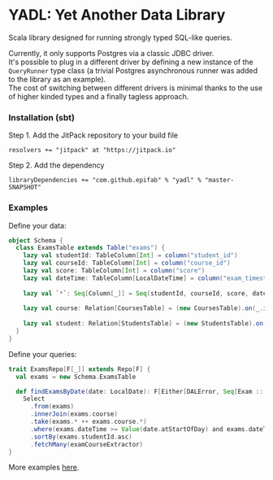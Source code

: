 # YADL: Yet Another Data Library

Scala library designed for running strongly typed SQL-like queries.

Currently, it only supports Postgres via a classic JDBC driver.  
It's possible to plug in a different driver by defining a new instance of the `QueryRunner` type class
(a trivial Postgres asynchronous runner was added to the library as an example).  
The cost of switching between different drivers is minimal 
thanks to the use of higher kinded types and a finally tagless approach.


### Installation (sbt)

Step 1. Add the JitPack repository to your build file

```
resolvers += "jitpack" at "https://jitpack.io"
```

Step 2. Add the dependency

```
libraryDependencies += "com.github.epifab" % "yadl" % "master-SNAPSHOT"	
```


### Examples

Define your data:

```scala
object Schema {
  class ExamsTable extends Table("exams") {
    lazy val studentId: TableColumn[Int] = column("student_id")
    lazy val courseId: TableColumn[Int] = column("course_id")
    lazy val score: TableColumn[Int] = column("score")
    lazy val dateTime: TableColumn[LocalDateTime] = column("exam_timestamp")
  
    lazy val `*`: Seq[Column[_]] = Seq(studentId, courseId, score, dateTime)
  
    lazy val course: Relation[CoursesTable] = (new CoursesTable).on(_.id === courseId)
  
    lazy val student: Relation[StudentsTable] = (new StudentsTable).on(_.id === studentId)
  }
}
```

Define your queries:

```scala
trait ExamsRepo[F[_]] extends Repo[F] {
  val exams = new Schema.ExamsTable

  def findExamsByDate(date: LocalDate): F[Either[DALError, Seq[Exam :: Course ::HNil]]] =
    Select
      .from(exams)
      .innerJoin(exams.course)
      .take(exams.* ++ exams.course.*)
      .where(exams.dateTime >= Value(date.atStartOfDay) and exams.dateTime < Value(date.plusDays(1).atStartOfDay))
      .sortBy(exams.studentId.asc)
      .fetchMany(examCourseExtractor)
}
```

More examples [here](https://github.com/epifab/yadl/tree/master/src/main/scala/io/epifab/yadl/examples).
